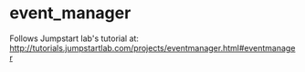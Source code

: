 # event_manager

Follows Jumpstart lab's tutorial at: http://tutorials.jumpstartlab.com/projects/eventmanager.html#eventmanager

